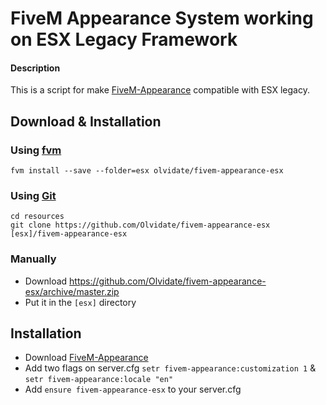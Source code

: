 # FiveM Appearance System working on ESX Legacy Framework
#### Description
This is a script for make [FiveM-Appearance](https://github.com/pedr0fontoura/fivem-appearance) compatible with ESX legacy.


## Download & Installation

### Using [fvm](https://github.com/qlaffont/fvm-installer)
```
fvm install --save --folder=esx olvidate/fivem-appearance-esx
```

### Using [Git](https://git-scm.com/downloads)
```
cd resources
git clone https://github.com/Olvidate/fivem-appearance-esx [esx]/fivem-appearance-esx
```

### Manually
- Download https://github.com/Olvidate/fivem-appearance-esx/archive/master.zip
- Put it in the `[esx]` directory

## Installation
- Download [FiveM-Appearance](https://github.com/pedr0fontoura/fivem-appearance)
- Add two flags on server.cfg
```setr fivem-appearance:customization 1``` & ```setr fivem-appearance:locale "en"```
- Add `ensure fivem-appearance-esx` to your server.cfg
